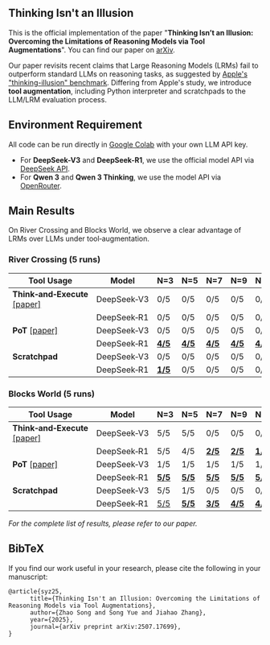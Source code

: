## Thinking Isn't an Illusion

This is the official implementation of the paper "**Thinking Isn’t an Illusion: Overcoming the Limitations of Reasoning Models via Tool Augmentations**". You can find our paper on [arXiv](https://arxiv.org/abs/2507.17699).

Our paper revisits recent claims that Large Reasoning Models (LRMs) fail to outperform standard LLMs on reasoning tasks, as suggested by [Apple's "thinking-illusion" benchmark](https://arxiv.org/pdf/2506.06941). Differing from Apple's study, we introduce **tool augmentation**, including Python interpreter and scratchpads to the LLM/LRM evaluation process. 

## Environment Requirement

All code can be run directly in [Google Colab](https://colab.research.google.com/) with your own LLM API key. 

- For **DeepSeek-V3** and **DeepSeek-R1**, we use the official model API via [DeepSeek API](https://platform.deepseek.com/api_keys).  
- For **Qwen 3** and **Qwen 3 Thinking**, we use the model API via [OpenRouter](https://openrouter.ai/settings/keys).


## Main Results

On River Crossing and Blocks World, we observe a clear advantage of LRMs over LLMs under tool‑augmentation.

### River Crossing (5 runs)

| Tool Usage          | Model         | N=3   | N=5   | N=7   | N=9   | N=11  | N=13  |
|---------------------|---------------|-------|-------|-------|-------|-------|-------|
| **Think‑and‑Execute** [[paper]](https://arxiv.org/pdf/2404.02575) | DeepSeek‑V3  | 0/5   | 0/5   | 0/5   | 0/5   | 0/5   | 0/5   |
|                     | DeepSeek‑R1   | 0/5   | 0/5   | 0/5   | 0/5   | 0/5   | 0/5   |
| **PoT** [[paper]](https://openreview.net/pdf?id=YfZ4ZPt8zd)             | DeepSeek‑V3   | 0/5   | 0/5   | 0/5   | 0/5   | 0/5   | 0/5   |
|                     | DeepSeek‑R1   | **<u>4/5</u>** | **<u>4/5</u>** | **<u>4/5</u>** | **<u>4/5</u>** | **<u>4/5</u>** | **<u>4/5</u>** |
| **Scratchpad**  | DeepSeek‑V3   | 0/5   | 0/5   | 0/5   | 0/5   | 0/5   | 0/5   |
|                     | DeepSeek‑R1   | **<u>1/5</u>**| 0/5   | 0/5   | 0/5   | 0/5   | 0/5   |

### Blocks World (5 runs)

| Tool Usage          | Model         | N=3   | N=5   | N=7        | N=9        | N=11       | N=13       |
|---------------------|---------------|-------|-------|------------|------------|------------|------------|
| **Think‑and‑Execute** [[paper]](https://arxiv.org/pdf/2404.02575)| DeepSeek‑V3  | 5/5   | 5/5   | 0/5        | 0/5        | 0/5        | 0/5        |
|                     | DeepSeek‑R1   | 5/5   | 4/5   | **<u>2/5</u>** | **<u>2/5</u>** | **<u>1/5</u>**| **<u>1/5</u>** |
| **PoT** [[paper]](https://openreview.net/pdf?id=YfZ4ZPt8zd)             | DeepSeek‑V3   | 1/5   | 1/5   | 1/5        | 1/5        | 1/5        | 1/5        |
|                     | DeepSeek‑R1   | **<u>5/5</u>** | **<u>5/5</u>** | **<u>5/5</u>**  | **<u>5/5</u>**  | **<u>5/5</u>**  | **<u>5/5</u>**  |
| **Scratchpad**   | DeepSeek‑V3   | 5/5   | 1/5   | 0/5        | 0/5        | 0/5        | 0/5        |
|                     | DeepSeek‑R1   | <u>5/5</u> | **<u>5/5</u>**| **<u>3/5</u>**  | **<u>4/5</u>**  | **<u>4/5</u>**  | 0/5        |

*For the complete list of results, please refer to our paper.*

## BibTeX

If you find our work useful in your research, please cite the following in your manuscript:
```
@article{syz25,
      title={Thinking Isn't an Illusion: Overcoming the Limitations of Reasoning Models via Tool Augmentations}, 
      author={Zhao Song and Song Yue and Jiahao Zhang},
      year={2025},
      journal={arXiv preprint arXiv:2507.17699},
}
```
